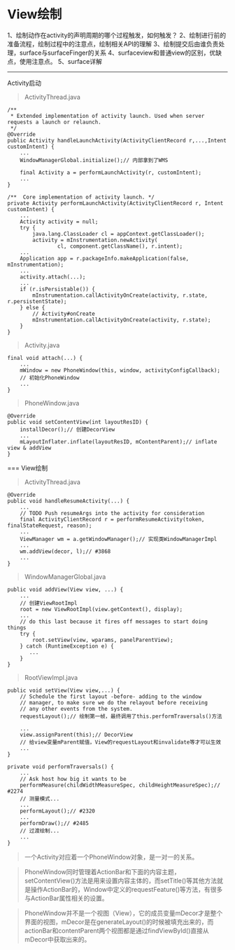 # View绘制

1、绘制动作在activity的声明周期的哪个过程触发，如何触发？
2、绘制进行前的准备流程，绘制过程中的注意点，绘制相关API的理解
3、绘制提交后由谁负责处理，surface与surfaceFinger的关系
4、surfaceview和普通view的区别，优缺点，使用注意点。
5、surface详解

---
Activity启动
> ActivityThread.java

    /**
     * Extended implementation of activity launch. Used when server requests a launch or relaunch.
     */
    @Override
    public Activity handleLaunchActivity(ActivityClientRecord r,...,Intent customIntent) {
        ...
        WindowManagerGlobal.initialize();// 内部拿到了WMS

        final Activity a = performLaunchActivity(r, customIntent);
        ...
    }
    
    /**  Core implementation of activity launch. */
    private Activity performLaunchActivity(ActivityClientRecord r, Intent customIntent) {
        ...
        Activity activity = null;
        try {
            java.lang.ClassLoader cl = appContext.getClassLoader();
            activity = mInstrumentation.newActivity(
                    cl, component.getClassName(), r.intent);
        ...
        Application app = r.packageInfo.makeApplication(false, mInstrumentation);
        ...
        activity.attach(...);
        ...
        if (r.isPersistable()) {
            mInstrumentation.callActivityOnCreate(activity, r.state, r.persistentState);
        } else {
            // Activity#onCreate
            mInstrumentation.callActivityOnCreate(activity, r.state);
        }
    }
    
> Activity.java

    final void attach(...) {
        ...
        mWindow = new PhoneWindow(this, window, activityConfigCallback);
        // 初始化PhoneWindow
        ...
    }
    
> PhoneWindow.java

    @Override
    public void setContentView(int layoutResID) {
        installDecor();// 创建DecorView
        ...
        mLayoutInflater.inflate(layoutResID, mContentParent);// inflate view & addView
    }    

===
View绘制

> ActivityThread.java

    @Override
    public void handleResumeActivity(...) {
        ...
        // TODO Push resumeArgs into the activity for consideration
        final ActivityClientRecord r = performResumeActivity(token, finalStateRequest, reason);
        ...
        ViewManager wm = a.getWindowManager();// 实现类WindowManagerImpl
        ...
        wm.addView(decor, l);// #3868
        ...
    }
        

 > WindowManagerGlobal.java
    
    public void addView(View view, ...) {
        ...
        // 创建ViewRootImpl
        root = new ViewRootImpl(view.getContext(), display);
        ...
        // do this last because it fires off messages to start doing things
        try {
            root.setView(view, wparams, panelParentView);
        } catch (RuntimeException e) {
           ...
        }
    } 
    
> RootViewImpl.java
    
    public void setView(View view,...) {
        // Schedule the first layout -before- adding to the window
        // manager, to make sure we do the relayout before receiving
        // any other events from the system.
        requestLayout();// 绘制第一帧，最终调用了this.performTraversals()方法
        
        ...
        view.assignParent(this);// DecorView
        // 给view变量mParent赋值，View的requestLayout和invalidate等才可以生效
        ...
    } 
    
    private void performTraversals() {
        ...
        // Ask host how big it wants to be
        performMeasure(childWidthMeasureSpec, childHeightMeasureSpec);// #2274
        // 测量模式...
        ...
        performLayout();// #2320
        ...
        performDraw();// #2485
        // 过渡绘制...
        ...
    }
 
> 一个Activity对应着一个PhoneWindow对象，是一对一的关系。

> PhoneWindow同时管理着ActionBar和下面的内容主题，setContentView()方法是用来设置内容主体的，而setTitle()等其他方法就是操作ActionBar的，Window中定义的requestFeature()等方法，有很多与ActionBar属性相关的设置。

> PhoneWindow并不是一个视图（View），它的成员变量mDecor才是整个界面的视图，mDecor是在generateLayout()的时候被填充出来的，而actionBar和contentParent两个视图都是通过findViewById()直接从mDecor中获取出来的。 
    
    

    



